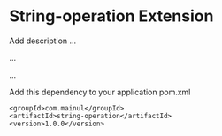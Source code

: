 # String-operation Extension

Add description ...


...


...


Add this dependency to your application pom.xml

```
<groupId>com.mainul</groupId>
<artifactId>string-operation</artifactId>
<version>1.0.0</version>
```
